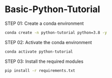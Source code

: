 # Basic-Python-Tutorial

STEP 01: Create a conda environment

```bash
conda create -n python-tutorial python=3.8 -y
```

STEP 02: Activate the conda environment

```bash
conda activate python-tutorial
```

STEP 03: Install the required modules

```bash
pip install -r requirements.txt
```
